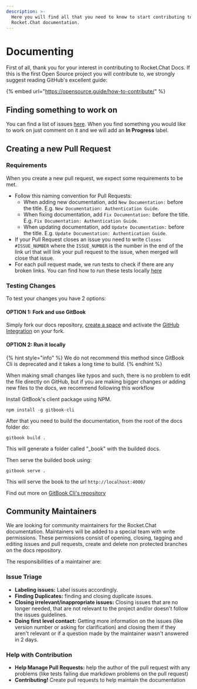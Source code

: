 ```yaml
---
description: >-
  Here you will find all that you need to know to start contributing to
  Rocket.Chat documentation.
---
```


# Documenting

First of all, thank you for your interest in contributing to Rocket.Chat Docs. If this is the first Open Source project you will contribute to, we strongly suggest reading GitHub's excellent guide:

{% embed url="https://opensource.guide/how-to-contribute/" %}

## Finding something to work on

You can find a list of issues [here](https://github.com/RocketChat/Rocket.Chat.Docs/issues). When you find something you would like to work on just comment on it and we will add an **In Progress** label.

## Creating a new Pull Request

### Requirements

When you create a new pull request, we expect some requirements to be met.

* Follow this naming convention for Pull Requests:
  * When adding new documentation, add `New Documentation:` before the title. E.g. `New Documentation: Authentication Guide`.
  * When fixing documentation, add `Fix Documentation:` before the title. E.g. `Fix Documentation: Authentication Guide`.
  * When updating documentation, add `Update Documentation:` before the title. E.g. `Update Documentation: Authentication Guide`.
* If your Pull Request closes an issue you need to write `Closes #ISSUE_NUMBER` where the `ISSUE_NUMBER` is the number in the end of the link url that will link your pull request to the issue, when merged will close that issue.
* For each pull request made, we run tests to check if there are any broken links. You can find how to run these tests locally [here](https://docs.rocket.chat/developer-guides/testing/#testing)

### Testing Changes

To test your changes you have 2 options:

#### OPTION 1: Fork and use GitBook

Simply fork our docs repository, [create a space](https://docs.gitbook.com/getting-started/quick-start) and activate the [GitHub Integration](https://docs.gitbook.com/integrations/github) on your fork.

#### OPTION 2: Run it locally

{% hint style="info" %}
We do not recommend this method since GitBook Cli is deprecated and it takes a long time to build.
{% endhint %}

When making small changes like typos and such, there is no problem to edit the file directly on GitHub, but if you are making bigger changes or adding new files to the docs, we recommend following this workflow

Install GitBook's client package using NPM.

```
npm install -g gitbook-cli
```

After that you need to build the documentation, from the root of the docs folder do:

```
gitbook build .
```

This will generate a folder called "\_book" with the builded docs.

Then serve the builded book using:

```text
gitbook serve .
```

This will serve the book to the url `http://localhost:4000/`

Find out more on [GitBook Cli's repository](https://github.com/GitbookIO/gitbook-cli)

## Community Maintainers

We are looking for community maintainers for the Rocket.Chat documentation. Maintainers will be added to a special team with write permissions. These permissions consist of opening, closing, tagging and editing issues and pull requests, create and delete non protected branches on the docs repository.

The responsibilities of a maintainer are:

### Issue Triage

* **Labeling issues:** Label issues accordingly.
* **Finding Duplicates:** finding and closing duplicate issues.
* **Closing irrelevant/inappropriate issues:** Closing issues that are no longer needed, that are not relevant to the project and/or doesn't follow the issues guidelines.
* **Doing first level contact:** Getting more information on the issues \(like version number or asking for clarification\) and closing them if they aren't relevant or if a question made by the maintainer wasn't answered in 2 days.

### Help with Contribution

* **Help Manage Pull Requests:** help the author of the pull request with any problems \(like tests failing due markdown problems on the pull request\)
* **Contributing!** Create pull requests to help maintain the documentation


